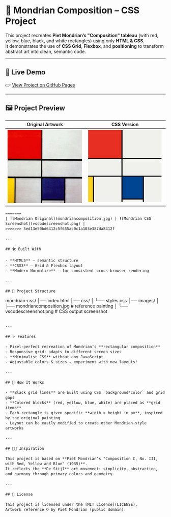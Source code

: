 # 🎨 Mondrian Composition – CSS Project

This project recreates **Piet Mondrian’s "Composition" tableau** (with red, yellow, blue, black, and white rectangles) using only **HTML & CSS**.  
It demonstrates the use of **CSS Grid**, **Flexbox**, and **positioning** to transform abstract art into clean, semantic code.

---

## 🚀 Live Demo

👉 [View Project on GitHub Pages](halenurgurel.github.io/mondrian-composition/)

---

## 🖼️ Project Preview

| Original Artwork                                       | CSS Version                                               |
| ------------------------------------------------------ | --------------------------------------------------------- |
| ![Mondrian Original](./images/mondriancomposition.jpg) | ![Mondrian CSS Screenshot](./images/vscodescreenshot.png) |

```
=======
| ![Mondrian Original](mondriancomposition.jpg) | ![Mondrian CSS Screenshot](vscodescreenshot.png) |
>>>>>>> 5ed13e50bd6412c5f655ac0c1a103e387da8412f

---

## 🛠️ Built With

- **HTML5** – semantic structure
- **CSS3** – Grid & Flexbox layout
- **Modern Normalize** – for consistent cross-browser rendering

---

## 📂 Project Structure

```

mondrian-css/
│── index.html
│── css/
│ └── styles.css
│── images/
│ ├── mondriancomposition.jpg # reference painting
│ └── vscodescreenshot.png # CSS output screenshot

```

---

## ✨ Features

- Pixel-perfect recreation of Mondrian’s **rectangular composition**
- Responsive grid: adapts to different screen sizes
- **Minimalist CSS** without any JavaScript
- Adjustable colors & sizes → experiment with new layouts!

---

## 📖 How It Works

- **Black grid lines** are built using CSS `background*color` and grid gaps
- **Colored blocks** (red, yellow, blue, white) are placed as **grid items**
- Each rectangle is given specific **width × height in px**, inspired by the original painting
- Layout can be easily modified to create other Mondrian-style artworks

---

## 🧑‍🎨 Inspiration

This project is based on **Piet Mondrian’s "Composition C, No. III, with Red, Yellow and Blue" (1935)**.
It reflects the **De Stijl** art movement: simplicity, abstraction, and harmony through primary colors and geometry.

---

## 📜 License

This project is licensed under the [MIT License](LICENSE).
Artwork reference © by Piet Mondrian (public domain).
```
